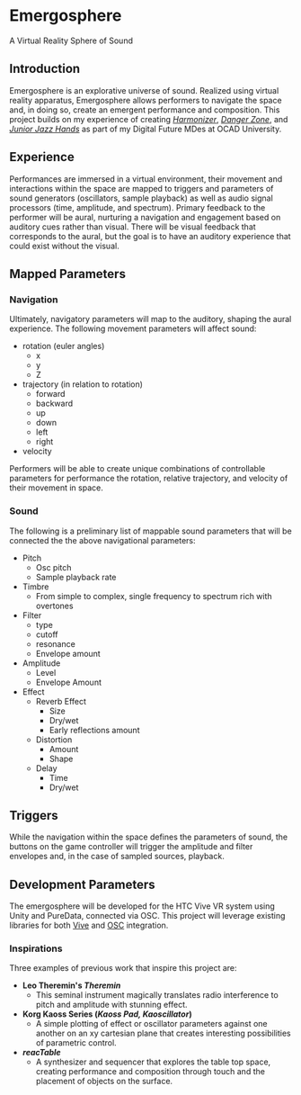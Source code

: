 # Emergosphere
A Virtual Reality Sphere of Sound
## Introduction
Emergosphere is an explorative universe of sound. Realized using virtual reality apparatus, Emergosphere allows performers to navigate the space and, in doing so, create an emergent performance and composition. This project builds on my experience of creating _[Harmonizer](http://blog.ocad.ca/wordpress/digf6037-fw201702-01/2017/11/harmonizer/)_, _[Danger Zone](https://braithwaite-finlay.format.com/blog/digital-games-blog-003-danger-zone/)_, and _[Junior Jazz Hands](https://braithwaite-finlay.format.com/blog/digital-games-blog-006-jjh-final-submission/)_ as part of my Digital Future MDes at OCAD University.
## Experience
Performances are immersed in a virtual environment, their movement and interactions within the space are mapped to triggers and parameters of sound generators (oscillators, sample playback) as well as audio signal processors (time, amplitude, and spectrum). Primary feedback to the performer will be aural, nurturing a navigation and engagement based on auditory cues rather than visual. There will be visual feedback that corresponds to the aural, but the goal is to have an auditory experience that could exist without the visual.
## Mapped Parameters
### Navigation
Ultimately, navigatory parameters will map to the auditory, shaping the aural experience. The following movement parameters will affect sound:
* rotation (euler angles)
  * x
  * y
  * Z
* trajectory (in relation to rotation)
  * forward
  * backward
  * up
  * down
  * left
  * right
* velocity

Performers will be able to create unique combinations of controllable parameters for performance the rotation, relative trajectory, and velocity of their movement in space.
### Sound
The following is a preliminary list of mappable sound parameters that will be connected the the above navigational parameters:
* Pitch
  * Osc pitch
  * Sample playback rate
* Timbre
  * From simple to complex, single frequency to spectrum rich with overtones
* Filter
  * type
  * cutoff
  * resonance
  * Envelope amount
* Amplitude
  * Level
  * Envelope Amount
* Effect
  * Reverb Effect
    * Size
    * Dry/wet
    * Early reflections amount
  * Distortion
    * Amount
    * Shape
  * Delay
    * Time
    * Dry/wet
 ## Triggers
While the navigation within the space defines the parameters of sound, the buttons on the game controller will trigger the amplitude and filter envelopes and, in the case of sampled sources, playback.
## Development Parameters
The emergosphere will be developed for the HTC Vive VR system using Unity and PureData, connected via OSC. This project will leverage existing libraries for both [Vive](https://assetstore.unity.com/packages/tools/integration/vive-input-utility-64219) and [OSC](https://github.com/jorgegarcia/UnityOSC) integration.
### Inspirations
Three examples of previous work that inspire this project are:
* **Leo Theremin's _Theremin_**
  * This seminal instrument magically translates radio interference to pitch and amplitude with stunning effect.
* **Korg Kaoss Series (_Kaoss Pad, Kaoscillator_)**
  * A simple plotting of effect or oscillator parameters against one another on an xy cartesian plane that creates interesting possibilities of parametric control.
* **_reacTable_**
  * A synthesizer and sequencer that explores the table top space, creating performance and composition through touch and the placement of objects on the surface.
